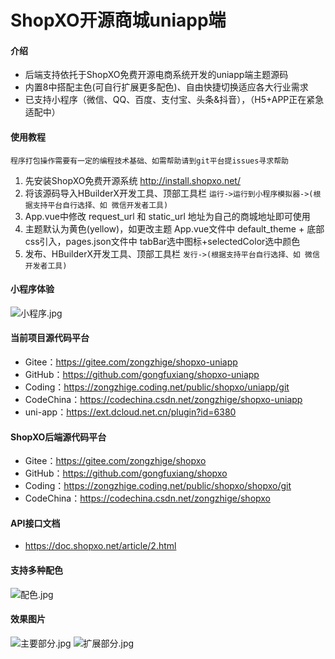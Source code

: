 # ShopXO开源商城uniapp端

#### 介绍

* 后端支持依托于ShopXO免费开源电商系统开发的uniapp端主题源码
* 内置8中搭配主色(可自行扩展更多配色)、自由快捷切换适应各大行业需求
* 已支持小程序（微信、QQ、百度、支付宝、头条&抖音），（H5+APP正在紧急适配中）

#### 使用教程

`程序打包操作需要有一定的编程技术基础、如需帮助请到git平台提issues寻求帮助`

1. 先安装ShopXO免费开源系统 http://install.shopxo.net/
2. 将该源码导入HBuilderX开发工具、顶部工具栏 `运行->运行到小程序模拟器->(根据支持平台自行选择、如 微信开发者工具)`
3. App.vue中修改 request_url 和 static_url 地址为自己的商城地址即可使用
4. 主题默认为黄色(yellow)，如更改主题 App.vue文件中 default_theme + 底部css引入，pages.json文件中 tabBar选中图标+selectedColor选中颜色
5. 发布、HBuilderX开发工具、顶部工具栏 `发行->(根据支持平台自行选择、如 微信开发者工具)`

#### 小程序体验

![小程序.jpg](https://doc.shopxo.net/upload/image/20210727/1627370121546835.jpeg)



#### 当前项目源代码平台

* Gitee：https://gitee.com/zongzhige/shopxo-uniapp
* GitHub：https://github.com/gongfuxiang/shopxo-uniapp
* Coding：https://zongzhige.coding.net/public/shopxo/uniapp/git
* CodeChina：https://codechina.csdn.net/zongzhige/shopxo-uniapp
* uni-app：https://ext.dcloud.net.cn/plugin?id=6380

#### ShopXO后端源代码平台

* Gitee：https://gitee.com/zongzhige/shopxo
* GitHub：https://github.com/gongfuxiang/shopxo
* Coding：https://zongzhige.coding.net/public/shopxo/shopxo/git
* CodeChina：https://codechina.csdn.net/zongzhige/shopxo

#### API接口文档

* https://doc.shopxo.net/article/2.html

#### 支持多种配色

![配色.jpg](https://doc.shopxo.net/upload/image/20211023/1634962774958024.jpg)

#### 效果图片

![主要部分.jpg](https://doc.shopxo.net/upload/image/20211023/1634962851731604.jpg)
![扩展部分.jpg](https://doc.shopxo.net/upload/image/20211023/1634962862173709.jpg)
